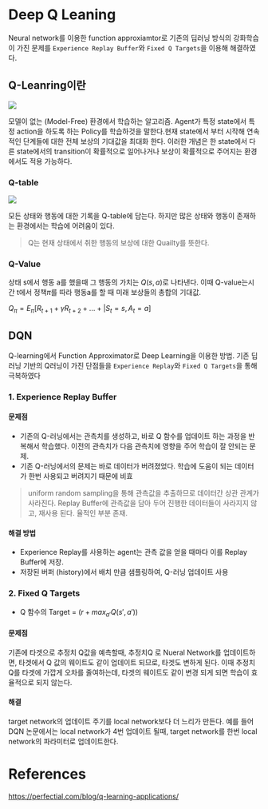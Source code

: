 # Deep Q Leaning
Neural network를 이용한 function approxiamtor로 기존의 딥러닝 방식의 강화학습이 가진 문제를
`Experience Replay Buffer`와 `Fixed Q Targets`을 이용해 해결하였다.
## Q-Leanring이란

![](https://perfectial.com/wp-content/uploads/2019/10/q_learning-01.jpg)

모델이 없는 (Model-Free) 환경에서 학습하는 알고리즘. Agent가 특정 state에서 특정 action을 하도록 하는 Policy를 학습하것을 말한다.현재 state에서 부터 시작해 연속적인 단계들에 대한 전체 보상의 기대값을 최대화 한다.  이러한 개념은 한 state에서 다른 state에서의 transition이 확률적으로 일어나거나 보상이 확률적으로 주어지는 환경에서도 적용 가능하다. 
 
### Q-table

![](https://upload.wikimedia.org/wikipedia/commons/thumb/e/e0/Q-Learning_Matrix_Initialized_and_After_Training.png/440px-Q-Learning_Matrix_Initialized_and_After_Training.png)

모든 상태와 행동에 대한 기록을 Q-table에 담는다. 하지만 많은 상태와 행동이 존재하는 환경에서는 학습에 어려움이 있다. 
  
> Q는 현재 상태에서 취한 행동의 보상에 대한 Quailty를 뜻한다.  

### Q-Value
상태 s에서 행동 a를 했을때 그 행동의 가치는 $Q(s,a)$로 나타낸다. 이때 Q-value는시간 t에서 정책$\pi$를 따라 행동a를 할 때 미래 보상들의 총합의 기대값.

$Q_{\pi} = E_{\pi}[R_{t+1} + {\gamma}R_{t+2}+ ... +|S_t =s, A_t=a]$

## DQN
Q-learning에서 Function Approximator로 Deep Learning을 이용한 방법. 기존 딥러닝 기반의 Q러닝이 가진 단점들을 `Experience Replay`와 `Fixed Q Targets`을 통해 극복하였다

### 1. Experience Replay Buffer
#### 문제점
- 기존의 Q-러닝에서는 관측치를 생성하고, 바로 Q 함수를 업데이트 하는 과정을 반복해서 학습했다. 이전의 관측치가 다음 관측치에 영향을 주어
학습이 잘 안되는 문제.
- 기존 Q-러닝에서의 문제는 바로 데이터가 버려졌었다. 학습에 도움이 되는 데이터가 한번 사용되고 버려지기 때문에
비효
> uniform random sampling을 통해 관측값을 추출하므로 데이터간 상관 관계가 사라진다.
> Replay Buffer에 관측값을 담아 두어 진행한 데이터들이 사라지지 않고, 재사용 된다. 율적인 부분 존재.

#### 해결 방법
- Experience Replay를 사용하는 agent는 관측 값을 얻을 때마다 이를 Replay Buffer에 저장. 
- 저장된 버퍼 (history)에서 배치 만큼 샘플링하여, Q-러닝 업데이트 사용

### 2. Fixed Q Targets
- Q 함수의 Target = $( r + max_{a'}Q(s',a'))$
#### 문제점
기존에 타겟으로 추정치 Q값을 예측할때, 추정치Q 로 Nueral Network를 업데이트하면, 타겟에서 Q 값의 웨이트도 같이 업데이트 되므로, 타겟도 변하게 된다.
이때 추정치 Q를 타겟에 가깝게 오차를 줄여하는데, 타겟의 웨이트도 같이 변경 되게 되면 학습이 효율적으로 되지 않는다.
#### 해결
target network의 업데이트 주기를 local network보다 더 느리가 만든다. 예를 들어 DQN 논문에서는 local network가 4번 업데이트 될때,
target network를 한번 local network의 파라미터로 업데이트한다.  
  



# References
https://perfectial.com/blog/q-learning-applications/



